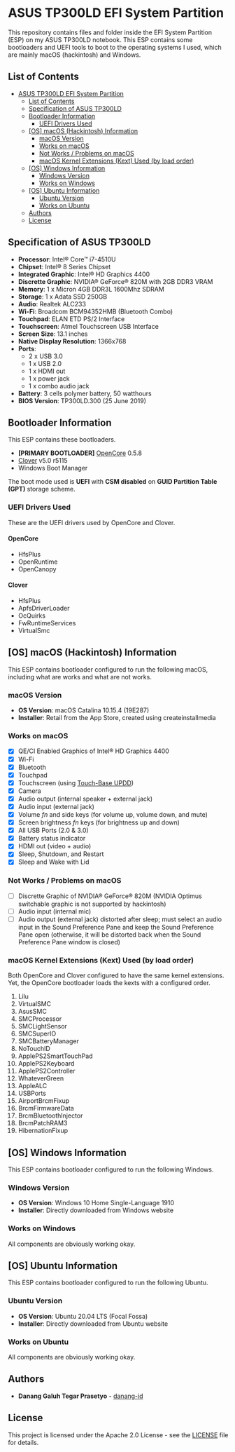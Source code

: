 # ASUS TP300LD EFI System Partition

This repository contains files and folder inside the EFI System Partition (ESP) on my ASUS TP300LD notebook. This ESP contains some bootloaders and UEFI tools to boot to the operating systems I used, which are mainly macOS (hackintosh) and Windows.

## List of Contents
* [ASUS TP300LD EFI System Partition](#asus-tp300ld-efi-system-partition)
  * [List of Contents](#list-of-contents)
  * [Specification of ASUS TP300LD](#specification-of-asus-tp300ld)
  * [Bootloader Information](#bootloader-information)
    * [UEFI Drivers Used](#uefi-drivers-used)
  * [[OS] macOS (Hackintosh) Information](#os-macos-hackintosh-information)
    * [macOS Version](#macos-version)
    * [Works on macOS](#works-on-macos)
    * [Not Works / Problems on macOS](#not-works--problems-on-macos)
    * [macOS Kernel Extensions (Kext) Used (by load order)](#macos-kernel-extensions-kext-used-by-load-order)
  * [[OS] Windows Information](#os-windows-information)
    * [Windows Version](#windows-version)
    * [Works on Windows](#works-on-windows)
  * [[OS] Ubuntu Information](#os-ubuntu-information)
    * [Ubuntu Version](#ubuntu-version)
    * [Works on Ubuntu](#works-on-ubuntu)
  * [Authors](#authors)
  * [License](#license)

## Specification of ASUS TP300LD
- **Processor**: Intel® Core™ i7-4510U
- **Chipset**: Intel® 8 Series Chipset
- **Integrated Graphic**: Intel® HD Graphics 4400 
- **Discrette Graphic**: NVIDIA® GeForce® 820M with 2GB DDR3 VRAM
- **Memory**: 1 x Micron 4GB DDR3L 1600Mhz SDRAM
- **Storage**: 1 x Adata SSD 250GB
- **Audio**: Realtek ALC233
- **Wi-Fi**: Broadcom BCM94352HMB (Bluetooth Combo)
- **Touchpad**: ELAN ETD PS/2 Interface
- **Touchscreen**: Atmel Touchscreen USB Interface
- **Screen Size**: 13.1 inches
- **Native Display Resolution**: 1366x768 
- **Ports**: 
  - 2 x USB 3.0
  - 1 x USB 2.0
  - 1 x HDMI out
  - 1 x power jack
  - 1 x combo audio jack
- **Battery**: 3 cells polymer battery, 50 watthours
- **BIOS Version**: TP300LD.300 (25 June 2019)

## Bootloader Information
This ESP contains these bootloaders.

- **[PRIMARY BOOTLOADER]** [OpenCore](https://github.com/acidanthera/OpenCorePkg) 0.5.8
- [Clover](https://github.com/CloverHackyColor/CloverBootloader) v5.0 r5115
- Windows Boot Manager

The boot mode used is **UEFI** with **CSM disabled** on **GUID Partition Table (GPT)** storage scheme.

### UEFI Drivers Used 
These are the UEFI drivers used by OpenCore and Clover.

#### OpenCore
- HfsPlus
- OpenRuntime
- OpenCanopy

#### Clover
- HfsPlus
- ApfsDriverLoader
- OcQuirks
- FwRuntimeServices
- VirtualSmc
 
## [OS] macOS (Hackintosh) Information
This ESP contains bootloader configured to run the following macOS, including what are works and what are not works.

### macOS Version
- **OS Version**: macOS Catalina 10.15.4 (19E287)
- **Installer**: Retail from the App Store, created using createinstallmedia

### Works on macOS
- [x] QE/CI Enabled Graphics of Intel® HD Graphics 4400 
- [x] Wi-Fi
- [x] Bluetooth
- [x] Touchpad
- [x] Touchscreen (using [Touch-Base UPDD](https://touch-base.com/drivers))
- [x] Camera
- [x] Audio output (internal speaker + external jack)
- [x] Audio input (external jack)
- [x] Volume *fn* and side keys (for volume up, volume down, and mute)
- [x] Screen brightness *fn* keys (for brightness up and down)
- [x] All USB Ports (2.0 & 3.0)
- [x] Battery status indicator
- [x] HDMI out (video + audio)
- [x] Sleep, Shutdown, and Restart
- [x] Sleep and Wake with Lid

### Not Works / Problems on macOS
- [ ] Discrette Graphic of NVIDIA® GeForce® 820M (NVIDIA Optimus switchable graphic is not supported by hackintosh)
- [ ] Audio input (internal mic)
- [ ] Audio output (external jack) distorted after sleep; must select an audio input in the Sound Preference Pane and keep the Sound Preference Pane open (otherwise, it will be distorted back when the Sound Preference Pane window is closed)

### macOS Kernel Extensions (Kext) Used (by load order)
Both OpenCore and Clover configured to have the same kernel extensions. Yet, the OpenCore bootloader loads the kexts with a configured order.

1. Lilu
2. VirtualSMC
3. AsusSMC
4. SMCProcessor
5. SMCLightSensor
6. SMCSuperIO
7. SMCBatteryManager
8. NoTouchID
9. ApplePS2SmartTouchPad
10. ApplePS2Keyboard
11. ApplePS2Controller
12. WhateverGreen
13. AppleALC
14. USBPorts
15. AirportBrcmFixup
16. BrcmFirmwareData
17. BrcmBluetoothInjector
18. BrcmPatchRAM3
19. HibernationFixup

## [OS] Windows Information
This ESP contains bootloader configured to run the following Windows.

### Windows Version
- **OS Version**: Windows 10 Home Single-Language 1910
- **Installer**: Directly downloaded from Windows website 

### Works on Windows
All components are obviously working okay.

## [OS] Ubuntu Information
This ESP contains bootloader configured to run the following Ubuntu.

### Ubuntu Version
- **OS Version**: Ubuntu 20.04 LTS (Focal Fossa)
- **Installer**: Directly downloaded from Ubuntu website 

### Works on Ubuntu
All components are obviously working okay.

## Authors
- **Danang Galuh Tegar Prasetyo** - [danang-id](https://github.com/danang-id)

## License
This project is licensed under the Apache 2.0 License - see the [LICENSE](LICENSE) file for details.
